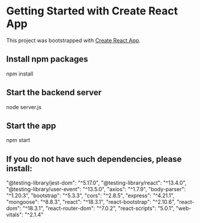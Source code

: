 # Getting Started with Create React App

This project was bootstrapped with [Create React App](https://github.com/facebook/create-react-app).

## Install npm packages
npm install

## Start the backend server
node server.js

## Start the app
npm start

## If you do not have such dependencies, please install:

"@testing-library/jest-dom": "^5.17.0",
    "@testing-library/react": "^13.4.0",
    "@testing-library/user-event": "^13.5.0",
    "axios": "^1.7.9",
    "body-parser": "^1.20.3",
    "bootstrap": "^5.3.3",
    "cors": "^2.8.5",
    "express": "^4.21.1",
    "mongoose": "^8.8.3",
    "react": "^18.3.1",
    "react-bootstrap": "^2.10.6",
    "react-dom": "^18.3.1",
    "react-router-dom": "^7.0.2",
    "react-scripts": "5.0.1",
    "web-vitals": "^2.1.4"
